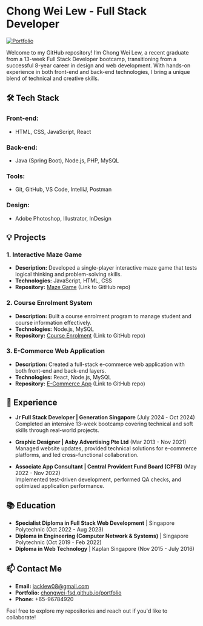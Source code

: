 # Chong Wei Lew - Full Stack Developer

[![Portfolio](https://img.shields.io/badge/Portfolio-View-blue)](https://chongwei-fsd.github.io/portfolio/)

Welcome to my GitHub repository! I’m Chong Wei Lew, a recent graduate from a 13-week Full Stack Developer bootcamp, transitioning from a successful 8-year career in design and web development. With hands-on experience in both front-end and back-end technologies, I bring a unique blend of technical and creative skills. 

## 🛠 Tech Stack

### Front-end:
- HTML, CSS, JavaScript, React

### Back-end:
- Java (Spring Boot), Node.js, PHP, MySQL

### Tools:
- Git, GitHub, VS Code, IntelliJ, Postman

### Design:
- Adobe Photoshop, Illustrator, InDesign

## 💡 Projects

### 1. Interactive Maze Game
- **Description:** Developed a single-player interactive maze game that tests logical thinking and problem-solving skills.
- **Technologies:** JavaScript, HTML, CSS
- **Repository:** [Maze Game](#) (Link to GitHub repo)

### 2. Course Enrolment System
- **Description:** Built a course enrolment program to manage student and course information effectively.
- **Technologies:** Node.js, MySQL
- **Repository:** [Course Enrolment](#) (Link to GitHub repo)

### 3. E-Commerce Web Application
- **Description:** Created a full-stack e-commerce web application with both front-end and back-end layers.
- **Technologies:** React, Node.js, MySQL
- **Repository:** [E-Commerce App](#) (Link to GitHub repo)

## 🚀 Experience

- **Jr Full Stack Developer | Generation Singapore** (July 2024 - Oct 2024)  
  Completed an intensive 13-week bootcamp covering technical and soft skills through real-world projects.

- **Graphic Designer | Asby Advertising Pte Ltd** (Mar 2013 - Nov 2021)  
  Managed website updates, provided technical solutions for e-commerce platforms, and led cross-functional collaboration.

- **Associate App Consultant | Central Provident Fund Board (CPFB)** (May 2022 - Nov 2022)  
  Implemented test-driven development, performed QA checks, and optimized application performance.

## 📚 Education
- **Specialist Diploma in Full Stack Web Development** | Singapore Polytechnic (Oct 2022 - Aug 2023)
- **Diploma in Engineering (Computer Network & Systems)** | Singapore Polytechnic (Oct 2019 - Feb 2022)
- **Diploma in Web Technology** | Kaplan Singapore (Nov 2015 - July 2016)

## 📫 Contact Me
- **Email:** jacklew08@gmail.com
- **Portfolio:** [chongwei-fsd.github.io/portfolio](https://chongwei-fsd.github.io/portfolio/)
- **Phone:** +65-96784920

Feel free to explore my repositories and reach out if you'd like to collaborate!
